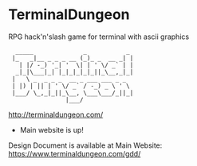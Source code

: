 # TerminalDungeon
RPG hack'n'slash game for terminal with ascii graphics

```
  _____              _           _ 
 |_   _|__ _ _ _ __ (_)_ _  __ _| |
   | |/ -_) '_| '  \| | ' \/ _` | |
  _|_|\___|_| |_|_|_|_|_||_\__,_|_|
 |   \ _  _ _ _  __ _ ___ ___ _ _  
 | |) | || | ' \/ _` / -_) _ \ ' \ 
 |___/ \_,_|_||_\__, \___\___/_||_|
                |___/              
```
http://terminaldungeon.com/

- Main website is up! 

Design Document is available at Main Website:
https://www.terminaldungeon.com/gdd/
